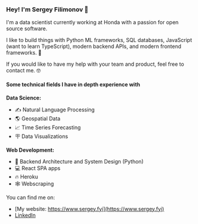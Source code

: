 ### Hey! I'm Sergey Filimonov 👋

I'm a data scientist currently working at Honda with a passion for open source software.

I like to build things with Python ML frameworks, SQL databases, JavaScript (want to learn TypeScript), modern backend APIs, and modern frontend frameworks. 🤖

If you would like to have my help with your team and product, feel free to contact me. 🤓

#### Some technical fields I have in depth experience with

**Data Science:**
- ✍ Natural Language Processing  
- 🌎 Geospatial Data
- 📈 Time Series Forecasting 
- 🪧 Data Visualizations 


**Web Development:**
- 🐍 Backend Architecture and System Design (Python)
- 💻 React SPA apps
- 🔥 Heroku 
- 🕸️ Webscraping 

You can find me on:

- [My website: https://www.sergey.fyi](https://www.sergey.fyi)
- [LinkedIn](https://www.linkedin.com/in/sergey-osu/)




